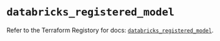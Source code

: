 # `databricks_registered_model`

Refer to the Terraform Registory for docs: [`databricks_registered_model`](https://registry.terraform.io/providers/databricks/databricks/1.28.0/docs/resources/registered_model).
